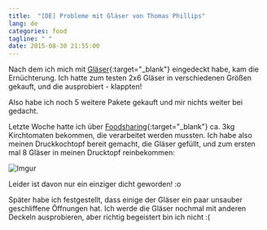 ```yaml
---
title:  "[DE] Probleme mit Gläser von Thomas Phillips"
lang: de
categories: food
tagline: " "
date: 2015-08-30 21:55:00
---
```


Nach dem ich mich mit [Gläser]{:target="_blank"} eingedeckt habe, kam die Ernüchterung. Ich hatte zum testen 2x6 Gläser in verschiedenen Größen gekauft, und die ausprobiert - klappten!

Also habe ich noch 5 weitere Pakete gekauft und mir nichts weiter bei gedacht.

Letzte Woche hatte ich über [Foodsharing]{:target="_blank"} ca. 3kg Kirchtomaten bekommen, die verarbeitet werden mussten. Ich habe also meinen Druckkochtopf bereit gemacht, die Gläser gefüllt, und zum ersten mal 8 Gläser in meinen Drucktopf reinbekommen:

![Imgur](http://i.imgur.com/XnDJ3Hil.jpg)

Leider ist davon nur ein einziger dicht geworden! :o

Später habe ich festgestellt, dass einige der Gläser ein paar unsauber geschliffene Öffnungen hat. Ich werde die Gläser nochmal mit anderen Deckeln ausprobieren, aber richtig begeistert bin ich nicht :(


[Gläser]: /posts/food/2015-08-10-glaeser_angebot
[Foodsharing]: https://foodsharing.de/

